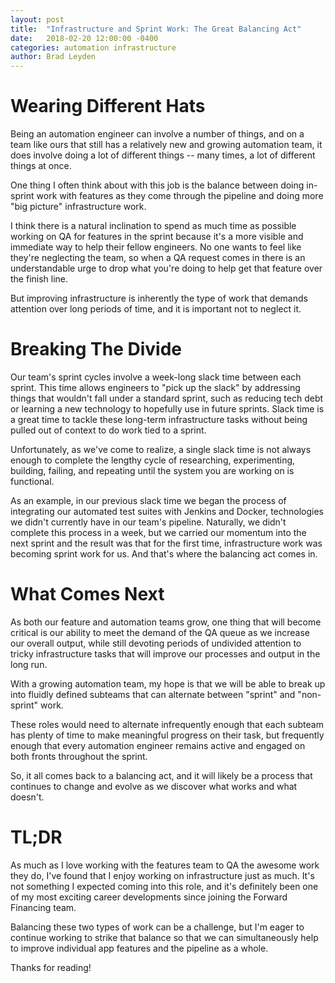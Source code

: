 ```yaml
---
layout: post
title:  "Infrastructure and Sprint Work: The Great Balancing Act"
date:   2018-02-20 12:00:00 -0400
categories: automation infrastructure
author: Brad Leyden
---
```

# Wearing Different Hats

Being an automation engineer can involve a number of things, and on a team like
ours that still has a relatively new and growing automation team, it does involve
doing a lot of different things -- many times, a lot of different things at once.

One thing I often think about with this job is the balance between doing in-sprint
work with features as they come through the pipeline and doing more "big picture"
infrastructure work.

I think there is a natural inclination to spend as much time as possible working
on QA for features in the sprint because it's a more visible and immediate way to
help their fellow engineers. No one wants to feel like they're neglecting the team,
so when a QA request comes in there is an understandable urge to drop what you're
doing to help get that feature over the finish line.

But improving infrastructure is inherently the type of work that demands
attention over long periods of time, and it is important not to neglect it.

# Breaking The Divide

Our team's sprint cycles involve a week-long slack time between each sprint. This
time allows engineers to "pick up the slack" by addressing things that wouldn't
fall under a standard sprint, such as reducing tech debt or learning a new
technology to hopefully use in future sprints. Slack time is a great time to
tackle these long-term infrastructure tasks without being pulled out of context
to do work tied to a sprint.

Unfortunately, as we've come to realize, a single slack time is not always enough
to complete the lengthy cycle of researching, experimenting, building, failing,
and repeating until the system you are working on is functional.

As an example, in our previous slack time we began the process of integrating
our automated test suites with Jenkins and Docker, technologies we didn't
currently have in our team's pipeline. Naturally, we didn't complete this process
in a week, but we carried our momentum into the next sprint and the result was
that for the first time, infrastructure work was becoming sprint work for us.
And that's where the balancing act comes in.

# What Comes Next

As both our feature and automation teams grow, one thing that will become critical
is our ability to meet the demand of the QA queue as we increase our overall
output, while still devoting periods of undivided attention to tricky infrastructure
tasks that will improve our processes and output in the long run.

With a growing automation team, my hope is that we will be able to break up into
fluidly defined subteams that can alternate between "sprint" and "non-sprint"
work.

These roles would need to alternate infrequently enough that each subteam
has plenty of time to make meaningful progress on their task, but frequently
enough that every automation engineer remains active and engaged on both fronts
throughout the sprint.

So, it all comes back to a balancing act, and it will likely be a process that
continues to change and evolve as we discover what works and what doesn't.

# TL;DR

As much as I love working with the features team to QA the awesome work they do,
I've found that I enjoy working on infrastructure just as much. It's not something
I expected coming into this role, and it's definitely been one of my most
exciting career developments since joining the Forward Financing team.

Balancing these two types of work can be a challenge, but I'm eager to continue
working to strike that balance so that we can simultaneously help to improve
individual app features and the pipeline as a whole.

Thanks for reading!
